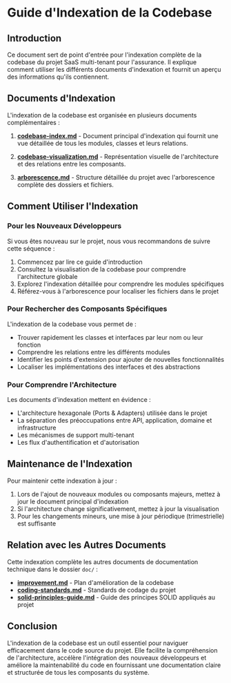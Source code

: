 # Guide d'Indexation de la Codebase

## Introduction

Ce document sert de point d'entrée pour l'indexation complète de la codebase du projet SaaS multi-tenant pour
l'assurance. Il explique comment utiliser les différents documents d'indexation et fournit un aperçu des informations
qu'ils contiennent.

## Documents d'Indexation

L'indexation de la codebase est organisée en plusieurs documents complémentaires :

1. **[codebase-index.md](codebase-index.md)** - Document principal d'indexation qui fournit une vue détaillée de tous
   les modules, classes et leurs relations.

2. **[codebase-visualization.md](codebase-visualization.md)** - Représentation visuelle de l'architecture et des
   relations entre les composants.

3. **[arborescence.md](arborescence.md)** - Structure détaillée du projet avec l'arborescence complète des dossiers et
   fichiers.

## Comment Utiliser l'Indexation

### Pour les Nouveaux Développeurs

Si vous êtes nouveau sur le projet, nous vous recommandons de suivre cette séquence :

1. Commencez par lire ce guide d'introduction
2. Consultez la visualisation de la codebase pour comprendre l'architecture globale
3. Explorez l'indexation détaillée pour comprendre les modules spécifiques
4. Référez-vous à l'arborescence pour localiser les fichiers dans le projet

### Pour Rechercher des Composants Spécifiques

L'indexation de la codebase vous permet de :

- Trouver rapidement les classes et interfaces par leur nom ou leur fonction
- Comprendre les relations entre les différents modules
- Identifier les points d'extension pour ajouter de nouvelles fonctionnalités
- Localiser les implémentations des interfaces et des abstractions

### Pour Comprendre l'Architecture

Les documents d'indexation mettent en évidence :

- L'architecture hexagonale (Ports & Adapters) utilisée dans le projet
- La séparation des préoccupations entre API, application, domaine et infrastructure
- Les mécanismes de support multi-tenant
- Les flux d'authentification et d'autorisation

## Maintenance de l'Indexation

Pour maintenir cette indexation à jour :

1. Lors de l'ajout de nouveaux modules ou composants majeurs, mettez à jour le document principal d'indexation
2. Si l'architecture change significativement, mettez à jour la visualisation
3. Pour les changements mineurs, une mise à jour périodique (trimestrielle) est suffisante

## Relation avec les Autres Documents

Cette indexation complète les autres documents de documentation technique dans le dossier `doc/` :

- **[improvement.md](improvement.md)** - Plan d'amélioration de la codebase
- **[coding-standards.md](coding-standards.md)** - Standards de codage du projet
- **[solid-principles-guide.md](solid-principles-guide.md)** - Guide des principes SOLID appliqués au projet

## Conclusion

L'indexation de la codebase est un outil essentiel pour naviguer efficacement dans le code source du projet. Elle
facilite la compréhension de l'architecture, accélère l'intégration des nouveaux développeurs et améliore la
maintenabilité du code en fournissant une documentation claire et structurée de tous les composants du système.
